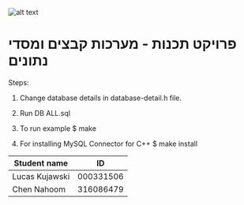 ![alt text](https://www.hit.ac.il/.upload/academic-entrepreneurship/iris/partners/shenkarLogo.jpg "Shenkar")

פרויקט תכנות - מערכות קבצים ומסדי נתונים
=====================================

Steps:

1. Change database details in database-detail.h file.

2. Run DB ALL.sql

3. To run example
    $ make

4. For installing MySQL Connector for C++
    $ make install


 Student name       | ID
| -------------     |-------------
| Lucas Kujawski    | 000331506
| Chen Nahoom       | 316086479



